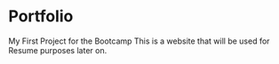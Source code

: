 # Portfolio
My First Project for the Bootcamp
This is a website that will be used for Resume purposes later on.
